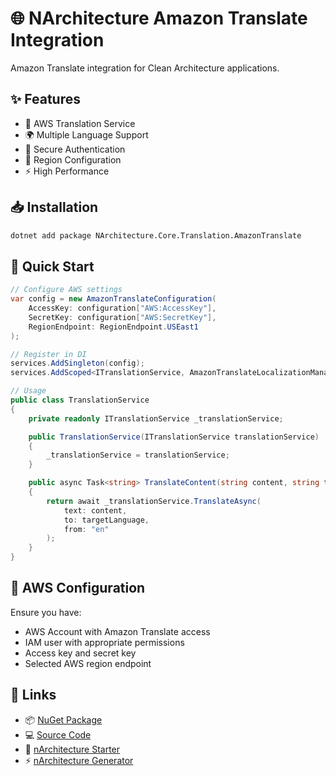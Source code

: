# 🌐 NArchitecture Amazon Translate Integration

Amazon Translate integration for Clean Architecture applications.

## ✨ Features

- 🔄 AWS Translation Service
- 🌍 Multiple Language Support
- 🔐 Secure Authentication
- 🎯 Region Configuration
- ⚡ High Performance

## 📥 Installation

```bash
dotnet add package NArchitecture.Core.Translation.AmazonTranslate
```

## 🚦 Quick Start

```csharp
// Configure AWS settings
var config = new AmazonTranslateConfiguration(
    AccessKey: configuration["AWS:AccessKey"],
    SecretKey: configuration["AWS:SecretKey"],
    RegionEndpoint: RegionEndpoint.USEast1
);

// Register in DI
services.AddSingleton(config);
services.AddScoped<ITranslationService, AmazonTranslateLocalizationManager>();

// Usage
public class TranslationService
{
    private readonly ITranslationService _translationService;

    public TranslationService(ITranslationService translationService)
    {
        _translationService = translationService;
    }

    public async Task<string> TranslateContent(string content, string targetLanguage)
    {
        return await _translationService.TranslateAsync(
            text: content,
            to: targetLanguage,
            from: "en"
        );
    }
}
```

## 🔑 AWS Configuration

Ensure you have:
- AWS Account with Amazon Translate access
- IAM user with appropriate permissions
- Access key and secret key
- Selected AWS region endpoint

## 🔗 Links

- 📦 [NuGet Package](https://www.nuget.org/packages/NArchitecture.Core.Translation.AmazonTranslate)
- 💻 [Source Code](https://github.com/kodlamaio-projects/nArchitecture.Core)
- 🚀 [nArchitecture Starter](https://github.com/kodlamaio-projects/nArchitecture)
- ⚡ [nArchitecture Generator](https://github.com/kodlamaio-projects/nArchitecture.Gen)
